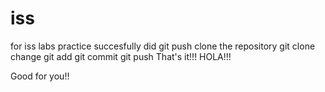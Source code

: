 # iss
for iss labs
practice
succesfully did git push
clone the repository
git clone <repo name>
change
git add <change>
git commit <change>
git push
That's it!!! HOLA!!!


Good for you!!
